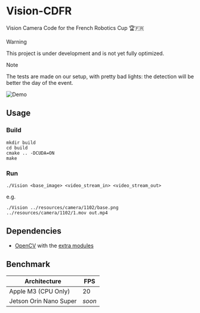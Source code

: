 # Vision-CDFR

Vision Camera Code for the French Robotics Cup 🏆🇫🇷

> [!WARNING]
> This project is under development and is not yet fully optimized.

> [!NOTE]
> The tests are made on our setup, with pretty bad lights: the detection will be better the day of the event.

![Demo](https://github.com/abadiet/Vision-CDFR/blob/a1ba7d0f6d00c2c8612211e17dad896237baedb1/resources/demo.gif)

## Usage

### Build

```
mkdir build
cd build
cmake .. -DCUDA=ON
make
```

### Run

```
./Vision <base_image> <video_stream_in> <video_stream_out>
```
e.g.
```
./Vision ../resources/camera/1102/base.png ../resources/camera/1102/1.mov out.mp4
```

## Dependencies

- [OpenCV](https://opencv.org) with the [extra modules](https://github.com/opencv/opencv_contrib)

## Benchmark

| Architecture            | FPS    |
|-------------------------|--------|
| Apple M3 (CPU Only)     | 20     |
| Jetson Orin Nano Super  | *soon* |
